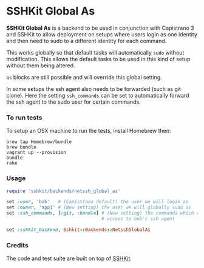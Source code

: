 # SSHKit Global As

**SSHKit Global As** is a backend to be used in conjunction with Capistrano 3
and SSHKit to allow deployment on setups where users login as one identity and
then need to sudo to a different identity for each command.

This works globally so that default tasks will automatically `sudo` without
modification. This allows the default tasks to be used in this kind of setup
without them being altered.

`as` blocks are still possible and will override this global setting.

In some setups the ssh agent also needs to be forwarded (such as git clone).
Here the setting `ssh_commands` can be set to automatically forward the ssh
agent to the sudo user for certain commands.

### To run tests

To setup an OSX machine to run the tests, install Homebrew then:

```
brew tap Homebrew/bundle
brew bundle
vagrant up --provision
bundle
rake
```

### Usage

```ruby
require 'sshkit/backends/netssh_global_as'

set :user, 'bob'   # (Capistrano default) the user we will login as
set :owner, 'app1' # (New setting) the user we will globally sudo as
set :ssh_commands, [:git, :bundle] # (New setting) the commands which require
                                   # access to bob's ssh agent

set :sshkit_backend, Sshkit::Backends::NetsshGlobalAs
```

### Credits

The code and test suite are built on top of [SSHKit](http://github.com/capistrano/sshkit).
